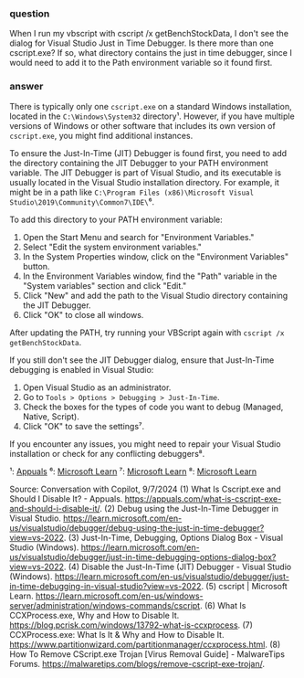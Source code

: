 ### question

When I run my vbscript with cscript /x getBenchStockData, I don't see the dialog for Visual Studio Just in Time Debugger. Is there more than one cscript.exe? If so, what directory contains the just in time debugger, since I would need to add it to the Path environment variable so it found first.

### answer

There is typically only one `cscript.exe` on a standard Windows installation, located in the `C:\Windows\System32` directory¹. However, if you have multiple versions of Windows or other software that includes its own version of `cscript.exe`, you might find additional instances.

To ensure the Just-In-Time (JIT) Debugger is found first, you need to add the directory containing the JIT Debugger to your PATH environment variable. The JIT Debugger is part of Visual Studio, and its executable is usually located in the Visual Studio installation directory. For example, it might be in a path like `C:\Program Files (x86)\Microsoft Visual Studio\2019\Community\Common7\IDE\`⁶.

To add this directory to your PATH environment variable:

1. Open the Start Menu and search for "Environment Variables."
2. Select "Edit the system environment variables."
3. In the System Properties window, click on the "Environment Variables" button.
4. In the Environment Variables window, find the "Path" variable in the "System variables" section and click "Edit."
5. Click "New" and add the path to the Visual Studio directory containing the JIT Debugger.
6. Click "OK" to close all windows.

After updating the PATH, try running your VBScript again with `cscript /x getBenchStockData`.

If you still don't see the JIT Debugger dialog, ensure that Just-In-Time debugging is enabled in Visual Studio:

1. Open Visual Studio as an administrator.
2. Go to `Tools > Options > Debugging > Just-In-Time`.
3. Check the boxes for the types of code you want to debug (Managed, Native, Script).
4. Click "OK" to save the settings⁷.

If you encounter any issues, you might need to repair your Visual Studio installation or check for any conflicting debuggers⁸.

¹: [Appuals](https://appuals.com/what-is-cscript-exe-and-should-i-disable-it/)
⁶: [Microsoft Learn](https://learn.microsoft.com/en-us/visualstudio/debugger/debug-using-the-just-in-time-debugger?view=vs-2022)
⁷: [Microsoft Learn](https://learn.microsoft.com/en-us/visualstudio/debugger/just-in-time-debugging-options-dialog-box?view=vs-2022)
⁸: [Microsoft Learn](https://learn.microsoft.com/en-us/visualstudio/debugger/just-in-time-debugging-in-visual-studio?view=vs-2022)

Source: Conversation with Copilot, 9/7/2024
(1) What Is Cscript.exe and Should I Disable It? - Appuals. https://appuals.com/what-is-cscript-exe-and-should-i-disable-it/.
(2) Debug using the Just-In-Time Debugger in Visual Studio. https://learn.microsoft.com/en-us/visualstudio/debugger/debug-using-the-just-in-time-debugger?view=vs-2022.
(3) Just-In-Time, Debugging, Options Dialog Box - Visual Studio (Windows). https://learn.microsoft.com/en-us/visualstudio/debugger/just-in-time-debugging-options-dialog-box?view=vs-2022.
(4) Disable the Just-In-Time (JIT) Debugger - Visual Studio (Windows). https://learn.microsoft.com/en-us/visualstudio/debugger/just-in-time-debugging-in-visual-studio?view=vs-2022.
(5) cscript | Microsoft Learn. https://learn.microsoft.com/en-us/windows-server/administration/windows-commands/cscript.
(6) What Is CCXProcess.exe, Why and How to Disable It. https://blog.pcrisk.com/windows/13792-what-is-ccxprocess.
(7) CCXProcess.exe: What Is It & Why and How to Disable It. https://www.partitionwizard.com/partitionmanager/ccxprocess.html.
(8) How To Remove CScript.exe Trojan [Virus Removal Guide] - MalwareTips Forums. https://malwaretips.com/blogs/remove-cscript-exe-trojan/.
